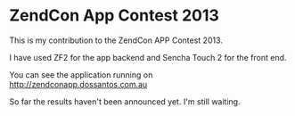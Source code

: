 ZendCon App Contest 2013
=======================

This is my contribution to the ZendCon APP Contest 2013.

I have used ZF2 for the app backend and Sencha Touch 2 for the front end.

You can see the application running on http://zendconapp.dossantos.com.au

So far the results haven't been announced yet. I'm still waiting.